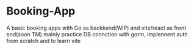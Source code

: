 # Booking-App
A basic booking apps with Go as backkend(WIP) and vite/react as front end(soon TM)
mainly practice DB connction with gorm, implennent auth from scratch and to learn vite
